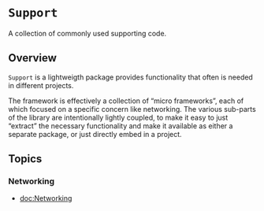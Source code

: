 # ``Support``

A collection of commonly used supporting code.

## Overview

`Support` is a lightweigth package provides functionality that often is needed in different projects.

The framework is effectively a collection of “micro frameworks”, each of which focused on a specific concern like networking. The various sub-parts of the library are intentionally lightly coupled, to make it easy to just “extract” the necessary functionality and make it available as either a separate package, or just directly embed in a project. 

## Topics

### Networking

- <doc:Networking>
